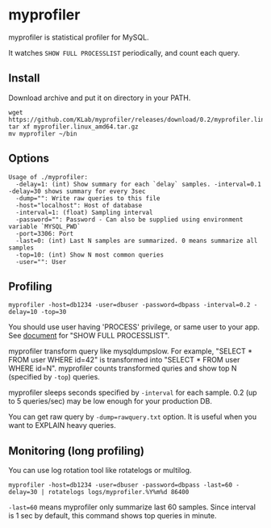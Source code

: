 # myprofiler

myprofiler is statistical profiler for MySQL.

It watches `SHOW FULL PROCESSLIST` periodically, and count each query.

## Install

Download archive and put it on directory in your PATH.

```console
wget https://github.com/KLab/myprofiler/releases/download/0.2/myprofiler.linux_amd64.tar.gz
tar xf myprofiler.linux_amd64.tar.gz
mv myprofiler ~/bin
```

## Options

```console
Usage of ./myprofiler:
  -delay=1: (int) Show summary for each `delay` samples. -interval=0.1 -delay=30 shows summary for every 3sec
  -dump="": Write raw queries to this file
  -host="localhost": Host of database
  -interval=1: (float) Sampling interval
  -password="": Password - Can also be supplied using environment variable `MYSQL_PWD`
  -port=3306: Port
  -last=0: (int) Last N samples are summarized. 0 means summarize all samples
  -top=10: (int) Show N most common queries
  -user="": User
```


## Profiling

```console
myprofiler -host=db1234 -user=dbuser -password=dbpass -interval=0.2 -delay=10 -top=30
```

You should use user having 'PROCESS' privilege, or same user to your app.
See [document](https://dev.mysql.com/doc/refman/5.6/en/show-processlist.html) for
"SHOW FULL PROCESSLIST".

myprofiler transform query like mysqldumpslow. For example, "SELECT * FROM user WHERE id=42"
is transformed into "SELECT * FROM user WHERE id=N".
myprofiler counts transformed quries and show top N (specified by `-top`) queries.

myprofiler sleeps seconds specified by `-interval` for each sample.
0.2 (up to 5 queries/sec) may be low enough for your production DB.

You can get raw query by `-dump=rawquery.txt` option. It is useful when you want to EXPLAIN
heavy queries.


## Monitoring (long profiling)

You can use log rotation tool like rotatelogs or multilog.


```console
myprofiler -host=db1234 -user=dbuser -password=dbpass -last=60 -delay=30 | rotatelogs logs/myprofiler.%Y%m%d 86400
```

`-last=60` means myprofiler only summarize last 60 samples.
Since interval is 1 sec by default, this command shows top queries in minute.
